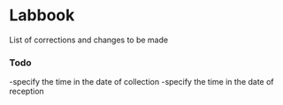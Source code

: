 # Labbook
List of corrections and changes to be made

### Todo
-specify the time in the date of collection
-specify the time in the date of reception

